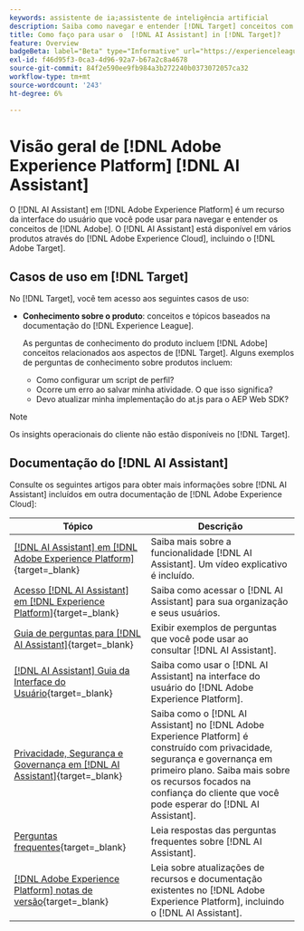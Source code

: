 ```yaml
---
keywords: assistente de ia;assistente de inteligência artificial
description: Saiba como navegar e entender [!DNL Target] conceitos com o [!DNL AI Assistant].
title: Como faço para usar o  [!DNL AI Assistant] in [!DNL Target]?
feature: Overview
badgeBeta: label="Beta" type="Informative" url="https://experienceleague.adobe.com/docs/target/using/introduction/intro.html?lang=pt-BR#beta newtab=true" tooltip="O que são recursos beta no  [!DNL Adobe Target]."
exl-id: f46d95f3-0ca3-4d96-92a7-b67a2c8a4678
source-git-commit: 84f2e590ee9fb984a3b272240b0373072057ca32
workflow-type: tm+mt
source-wordcount: '243'
ht-degree: 6%

---
```


# Visão geral de [!DNL Adobe Experience Platform] [!DNL AI Assistant]

O [!DNL AI Assistant] em [!DNL Adobe Experience Platform] é um recurso da interface do usuário que você pode usar para navegar e entender os conceitos de [!DNL Adobe]. O [!DNL AI Assistant] está disponível em vários produtos através do [!DNL Adobe Experience Cloud], incluindo o [!DNL Adobe Target].

## Casos de uso em [!DNL Target]

No [!DNL Target], você tem acesso aos seguintes casos de uso:

* **Conhecimento sobre o produto**: conceitos e tópicos baseados na documentação do [!DNL Experience League].

  As perguntas de conhecimento do produto incluem [!DNL Adobe] conceitos relacionados aos aspectos de [!DNL Target]. Alguns exemplos de perguntas de conhecimento sobre produtos incluem:

   * Como configurar um script de perfil?
   * Ocorre um erro ao salvar minha atividade. O que isso significa? 
   * Devo atualizar minha implementação do at.js para o AEP Web SDK?

>[!NOTE]
>
>Os insights operacionais do cliente não estão disponíveis no [!DNL Target].

## Documentação do [!DNL AI Assistant]

Consulte os seguintes artigos para obter mais informações sobre [!DNL AI Assistant] incluídos em outra documentação de [!DNL Adobe Experience Cloud]:

| Tópico | Descrição |
| --- | --- |
| [[!DNL AI Assistant] em [!DNL Adobe Experience Platform]](https://experienceleague.adobe.com/pt-br/docs/experience-platform/ai-assistant/home){target=_blank} | Saiba mais sobre a funcionalidade [!DNL AI Assistant]. Um vídeo explicativo é incluído. |
| [Acesso [!DNL AI Assistant] em [!DNL Experience Platform]](https://experienceleague.adobe.com/pt-br/docs/experience-platform/ai-assistant/access){target=_blank} | Saiba como acessar o [!DNL AI Assistant] para sua organização e seus usuários. |
| [Guia de perguntas para [!DNL AI Assistant]](https://experienceleague.adobe.com/pt-br/docs/experience-platform/ai-assistant/questions){target=_blank} | Exibir exemplos de perguntas que você pode usar ao consultar [!DNL AI Assistant]. |
| [[!DNL AI Assistant] Guia da Interface do Usuário](https://experienceleague.adobe.com/pt-br/docs/experience-platform/ai-assistant/ui-guide){target=_blank} | Saiba como usar o [!DNL AI Assistant] na interface do usuário do [!DNL Adobe Experience Platform]. |
| [Privacidade, Segurança e Governança em [!DNL AI Assistant]](https://experienceleague.adobe.com/pt-br/docs/experience-platform/ai-assistant/privacy){target=_blank} | Saiba como o [!DNL AI Assistant] no [!DNL Adobe Experience Platform] é construído com privacidade, segurança e governança em primeiro plano. Saiba mais sobre os recursos focados na confiança do cliente que você pode esperar do [!DNL AI Assistant]. |
| [Perguntas frequentes](https://experienceleague.adobe.com/pt-br/docs/experience-platform/ai-assistant/faq){target=_blank} | Leia respostas das perguntas frequentes sobre [!DNL AI Assistant]. |
| [[!DNL Adobe Experience Platform] notas de versão](https://experienceleague.adobe.com/pt-br/docs/experience-platform/release-notes/latest){target=_blank} | Leia sobre atualizações de recursos e documentação existentes no [!DNL Adobe Experience Platform], incluindo o [!DNL AI Assistant]. |